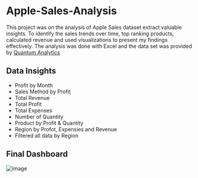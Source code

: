 # Apple-Sales-Analysis

This project was on the analysis of Apple Sales dataset extract valuable insights. To identify the sales trends over time, top ranking products, calculated revenue and used visualizations to present my findings effectively. The analysis was done with Excel and the data set was provided by [Quantum Analytics](https://quantumanalyticsco.org/)

## Data Insights
- Profit by Month
- Sales Method by Profit
- Total Revenue
- Total Profit
- Total Expenses
- Number of Quantity
- Product by Profit & Quantity
- Region by Profot, Expensies and Revenue
- Filtered all data by Region

## Final Dashboard

![image](https://github.com/user-attachments/assets/7e213321-0b01-4a19-af9e-ba514de794e5)
